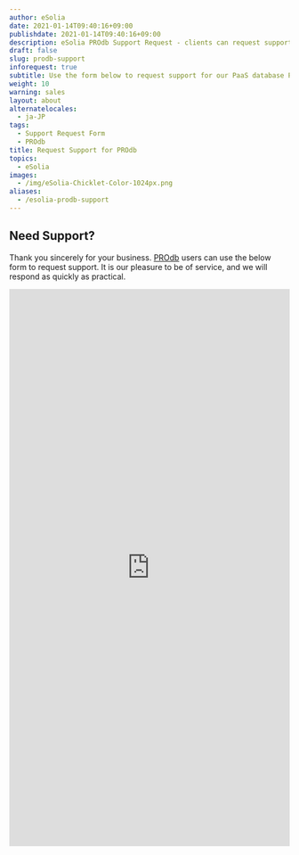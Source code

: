 ```yaml
---
author: eSolia
date: 2021-01-14T09:40:16+09:00
publishdate: 2021-01-14T09:40:16+09:00
description: eSolia PROdb Support Request - clients can request support for PROdb via this page.
draft: false
slug: prodb-support
inforequest: true
subtitle: Use the form below to request support for our PaaS database PROdb
weight: 10
warning: sales
layout: about
alternatelocales:
  - ja-JP
tags:
  - Support Request Form
  - PROdb
title: Request Support for PROdb
topics:
  - eSolia
images:
  - /img/eSolia-Chicklet-Color-1024px.png
aliases:
  - /esolia-prodb-support
---
```


## Need Support?

Thank you sincerely for your business. [PROdb](/prodb) users can use the below form to request support. It is our pleasure to be of service, and we will respond as quickly as practical. 

<iframe width="100%" height="1000px" src="https://www.wrike.com/form/eyJhY2NvdW50SWQiOjMxMTQ1NjAsInRhc2tGb3JtSWQiOjQzNDg2M30JNDc2MzQwNjQ1NzkwNwkyNDllMTBlNjI4YTJiMjUyMWJiMTQ3YmY3N2ZmN2I4NTEwOGJjN2U1MmVkNDM2NmE0YzA3MTZhMWE0YjNkNWIw" frameborder="0"></iframe>


